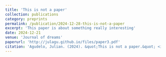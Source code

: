 ```yaml
---
title: 'This is not a paper'
collection: publications
category: preprints
permalink: /publication/2024-12-28-this-is-not-a-paper
excerpt: 'This paper is about something really interesting'
date: 2024-12-21
venue: 'Journal of dreams'
paperurl: 'http://julagu.github.io/files/paper3.pdf'
citation: 'Agudelo, Julian. (2024). &quot;This is not a paper.&quot; <i>Journal of dreams</i>. 0(0).'
---
```

